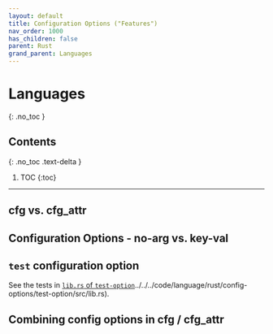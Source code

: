 ```yaml
---
layout: default
title: Configuration Options ("Features")
nav_order: 1000
has_children: false
parent: Rust
grand_parent: Languages
---
```


# Languages
{: .no_toc }

## Contents
{: .no_toc .text-delta }

1. TOC
{:toc}

---

## cfg vs. cfg_attr

## Configuration Options - no-arg vs. key-val

## `test` configuration option

See the tests in [`lib.rs` of `test-option`]()../../../code/language/rust/config-options/test-option/src/lib.rs).

## Combining config options in cfg / cfg_attr

